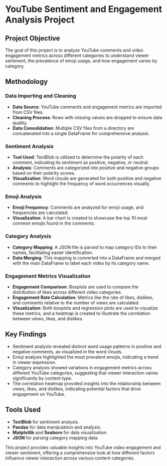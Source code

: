 # YouTube Sentiment and Engagement Analysis Project

## Project Objective

The goal of this project is to analyze YouTube comments and video engagement metrics across different categories to understand viewer sentiment, the prevalence of emoji usage, and how engagement varies by category.

## Methodology

### Data Importing and Cleaning

- **Data Source**: YouTube comments and engagement metrics are imported from CSV files.
- **Cleaning Process**: Rows with missing values are dropped to ensure data quality.
- **Data Consolidation**: Multiple CSV files from a directory are concatenated into a single DataFrame for comprehensive analysis.

### Sentiment Analysis

- **Tool Used**: TextBlob is utilized to determine the polarity of each comment, indicating its sentiment as positive, negative, or neutral.
- **Analysis**: Comments are categorized into positive and negative groups based on their polarity scores.
- **Visualization**: Word clouds are generated for both positive and negative comments to highlight the frequency of word occurrences visually.

### Emoji Analysis

- **Emoji Frequency**: Comments are analyzed for emoji usage, and frequencies are calculated.
- **Visualization**: A bar chart is created to showcase the top 10 most common emojis found in the comments.

### Category Analysis

- **Category Mapping**: A JSON file is parsed to map category IDs to their names, facilitating easier identification.
- **Data Merging**: This mapping is converted into a DataFrame and merged with the main DataFrame to label each video by its category name.

### Engagement Metrics Visualization

- **Engagement Comparison**: Boxplots are used to compare the distribution of likes across different video categories.
- **Engagement Rate Calculation**: Metrics like the rate of likes, dislikes, and comments relative to the number of views are calculated.
- **Visualization**: Both boxplots and regression plots are used to visualize these metrics, and a heatmap is created to illustrate the correlation between views, likes, and dislikes.

## Key Findings

- Sentiment analysis revealed distinct word usage patterns in positive and negative comments, as visualized in the word clouds.
- Emoji analysis highlighted the most prevalent emojis, indicating a trend in viewer expression.
- Category analysis showed variations in engagement metrics across different YouTube categories, suggesting that viewer interaction varies significantly by content type.
- The correlation heatmap provided insights into the relationship between views, likes, and dislikes, indicating potential factors that drive engagement on YouTube.

## Tools Used

- **TextBlob** for sentiment analysis.
- **Pandas** for data manipulation and analysis.
- **Matplotlib** and **Seaborn** for data visualization.
- **JSON** for parsing category mapping data.

This project provides valuable insights into YouTube video engagement and viewer sentiment, offering a comprehensive look at how different factors influence viewer interaction across various content categories.
